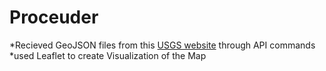 # Proceuder 

*Recieved GeoJSON files from this [USGS website](https://earthquake.usgs.gov/earthquakes/feed/v1.0/geojson.php) through API commands 
*used Leaflet to create Visualization of the Map
